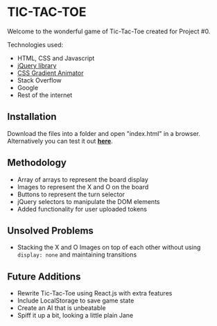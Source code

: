 # **TIC-TAC-TOE**

Welcome to the wonderful game of Tic-Tac-Toe created for Project #0.

Technologies used:
- HTML, CSS and Javascript
- [jQuery library](https://jquery.com/)
- [CSS Gradient Animator](https://www.gradient-animator.com/)
- Stack Overflow
- Google
- Rest of the internet

## Installation

Download the files into a folder and open "index.html" in a browser. Alternatively you can test it out [**here**](https://derekw26.github.io/project0).

## Methodology

- Array of arrays to represent the board display
- Images to represent the X and O on the board
- Buttons to represent the turn selector
- jQuery selectors to manipulate the DOM elements
- Added functionality for user uploaded tokens

## Unsolved Problems

- Stacking the X and O Images on top of each other without using ```display: none``` and maintaining transitions

## Future Additions

- Rewrite Tic-Tac-Toe using React.js with extra features
- Include LocalStorage to save game state
- Create an AI that is unbeatable
- Spiff it up a bit, looking a little plain Jane
